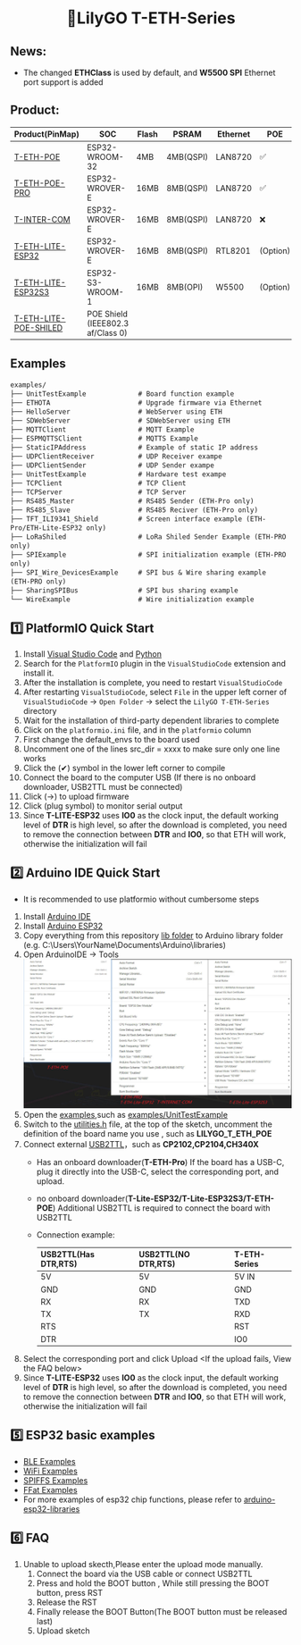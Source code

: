 <h1 align = "center">🌟LilyGO T-ETH-Series</h1>

<!-- **English | [中文](README_CN.MD)** -->

## News:

* The changed **ETHClass** is used by default, and **W5500 SPI** Ethernet port support is added


## Product:

| Product(PinMap)            | SOC                               | Flash | PSRAM     | Ethernet | POE      | SDCard |
| -------------------------- | --------------------------------- | ----- | --------- | -------- | -------- | ------ |
| [T-ETH-POE][1]             | ESP32-WROOM-32                    | 4MB   | 4MB(QSPI) | LAN8720  | ✅        | ✅      |
| [T-ETH-POE-PRO][2]         | ESP32-WROVER-E                    | 16MB  | 8MB(QSPI) | LAN8720  | ✅        | ❌      |
| [T-INTER-COM][3]           | ESP32-WROVER-E                    | 16MB  | 8MB(QSPI) | LAN8720  | ❌        | ✅      |
| [T-ETH-LITE-ESP32][4]      | ESP32-WROVER-E                    | 16MB  | 8MB(QSPI) | RTL8201  | (Option) | ✅      |
| [T-ETH-LITE-ESP32S3][5]    | ESP32-S3-WROOM-1                  | 16MB  | 8MB(OPI)  | W5500    | (Option) | ✅      |
| [T-ETH-LITE-POE-SHILED][6] | POE Shield (IEEE802.3 af/Class 0) |       |           |          |          |        |

[1]: ./image/pinmap/T-ETH-POE.jpg
[2]: https://www.lilygo.cc
[3]: https://www.lilygo.cc
[4]: https://www.lilygo.cc
[5]: https://www.lilygo.cc
[6]: https://www.lilygo.cc


## Examples

```
examples/
├── UnitTestExample             # Board function example
├── ETHOTA                      # Upgrade firmware via Ethernet
├── HelloServer                 # WebServer using ETH
├── SDWebServer                 # SDWebServer using ETH
├── MQTTClient                  # MQTT Example
├── ESPMQTTSClient              # MQTTS Example
├── StaticIPAddress             # Example of static IP address
├── UDPClientReceiver           # UDP Receiver exampe
├── UDPClientSender             # UDP Sender exampe
├── UnitTestExample             # Hardware test exampe
├── TCPClient                   # TCP Client
├── TCPServer                   # TCP Server
├── RS485_Master                # RS485 Sender (ETH-Pro only)
├── RS485_Slave                 # RS485 Reciver (ETH-Pro only)
├── TFT_ILI9341_Shield          # Screen interface example (ETH-Pro/ETH-Lite-ESP32 only)
├── LoRaShiled                  # LoRa Shiled Sender Example (ETH-PRO only)
├── SPIExample                  # SPI initialization example (ETH-PRO only)
├── SPI_Wire_DevicesExample     # SPI bus & Wire sharing example  (ETH-PRO only)
├── SharingSPIBus               # SPI bus sharing example
└── WireExample                 # Wire initialization example
```

## 1️⃣ PlatformIO Quick Start <Recommended>

1. Install [Visual Studio Code](https://code.visualstudio.com/) and [Python](https://www.python.org/)
2. Search for the `PlatformIO` plugin in the `VisualStudioCode` extension and install it.
3. After the installation is complete, you need to restart `VisualStudioCode`
4. After restarting `VisualStudioCode`, select `File` in the upper left corner of `VisualStudioCode` -> `Open Folder` -> select the `LilyGO T-ETH-Series` directory
5. Wait for the installation of third-party dependent libraries to complete
6. Click on the `platformio.ini` file, and in the `platformio` column
7. First change the default_envs to the board used
8. Uncomment one of the lines src_dir = xxxx to make sure only one line works
9. Click the (✔) symbol in the lower left corner to compile
10. Connect the board to the computer USB (If there is no onboard downloader, USB2TTL must be connected)
11. Click (→) to upload firmware
12. Click (plug symbol) to monitor serial output
13. Since **T-LITE-ESP32** uses **IO0** as the clock input, the default working level of **DTR** is high level, so after the download is completed, you need to remove the connection between **DTR** and **IO0**, so that ETH will work, otherwise the initialization will fail


## 2️⃣ Arduino IDE Quick Start
* It is recommended to use platformio without cumbersome steps
1. Install [Arduino IDE](https://www.arduino.cc/en/software)
2. Install [Arduino ESP32](https://docs.espressif.com/projects/arduino-esp32/en/latest/) 
3. Copy everything from this repository [lib folder](./lib/)  to Arduino library folder (e.g. C:\Users\YourName\Documents\Arduino\libraries)
4. Open ArduinoIDE -> Tools
   ![](image/ArduinoIDE.jpg)
5. Open the [examples](./examples/),such as [examples/UnitTestExample](./examples/UnitTestExample)
6. Switch to the [utilities.h](./examples/UnitTestExample/utilities.h) file, at the top of the sketch, uncomment the definition of the board name you use , such as **LILYGO_T_ETH_POE**
7.  Connect external [USB2TTL](https://www.amazon.com/usb-ttl-adapter/s?k=usb+to+ttl+adapter)，such as **CP2102,CP2104,CH340X**
      * Has an onboard downloader(**T-ETH-Pro**)
          If the board has a USB-C, plug it directly into the USB-C, select the corresponding port, and upload.
      * no onboard downloader(**T-Lite-ESP32/T-Lite-ESP32S3/T-ETH-POE**)
          Additional USB2TTL is required to connect the board with USB2TTL
      * Connection example:


        | USB2TTL(Has DTR,RTS) | USB2TTL(NO DTR,RTS) | T-ETH-Series |
        | -------------------- | ------------------- | ------------ |
        | 5V                   | 5V                  | 5V IN        |
        | GND                  | GND                 | GND          |
        | RX                   | RX                  | TXD          |
        | TX                   | TX                  | RXD          |
        | RTS                  |                     | RST          |
        | DTR                  |                     | IO0          |
8. Select the corresponding port and click Upload <If the upload fails, View the FAQ below>
9. Since **T-LITE-ESP32** uses **IO0** as the clock input, the default working level of **DTR** is high level, so after the download is completed, you need to remove the connection between **DTR** and **IO0**, so that ETH will work, otherwise the initialization will fail


<h2 align = "left">5️⃣ ESP32 basic examples </h2>

- [BLE Examples](https://github.com/espressif/arduino-esp32/tree/master/libraries/BLE)
- [WiFi Examples](https://github.com/espressif/arduino-esp32/tree/master/libraries/WiFi)
- [SPIFFS Examples](https://github.com/espressif/arduino-esp32/tree/master/libraries/SPIFFS)
- [FFat Examples](https://github.com/espressif/arduino-esp32/tree/master/libraries/FFat)
- For more examples of esp32 chip functions, please refer to [arduino-esp32-libraries](https://github.com/espressif/arduino-esp32/tree/master/libraries)


<h2 align = "left">6️⃣ FAQ </h2>

1. Unable to upload skecth,Please enter the upload mode manually. 
    1. Connect the board via the USB cable or connect USB2TTL
    2. Press and hold the BOOT button , While still pressing the BOOT button, press RST
    3. Release the RST
    4. Finally release the BOOT Button(The BOOT button must be released last)
    5. Upload sketch


